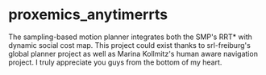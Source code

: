 # proxemics_anytimerrts
The sampling-based motion planner integrates both the SMP's RRT* with dynamic social cost map. This project could exist thanks to srl-freiburg's global planner project as well as Marina Kollmitz's human aware navigation project. I truly appreciate you guys from the bottom of my heart.
